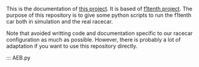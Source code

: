 This is the documentation of [this project](https://github.com/pe712/PSC). It is based of [f1tenth project](https://f1tenth.org/learn.html). The purpose of this repository is to give some python scripts to run the f1tenth car both in simulation and the real racecar.

Note that avoided writting code and documentation specific to our racecar configuration as much as possible. However, there is probably a lot of adaptation if you want to use this repository directly.

::: AEB.py